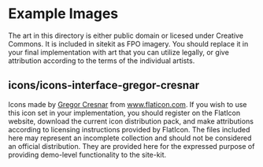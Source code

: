 # Example Images

The art in this directory is either public domain or licesed under Creative Commons. It is included in sitekit as FPO imagery. You should replace it in your final implementation with art that you can utilize legally, or give attribution according to the terms of the individual artists.

## icons/icons-interface-gregor-cresnar
Icons made by <a href="https://www.flaticon.com/authors/gregor-cresnar" title="Gregor Cresnar">Gregor Cresnar</a> from <a href="https://www.flaticon.com/" title="Flaticon">www.flaticon.com</a>. If you wish to use this icon set in your implementation, you should register on the FlatIcon website, download the current icon distribution pack, and make attributions according to licensing instructions provided by FlatIcon. The files included here may represent an incomplete collection and should not be considered an official distribution. They are provided here for the expressed purpose of providing demo-level functionality to the site-kit.
